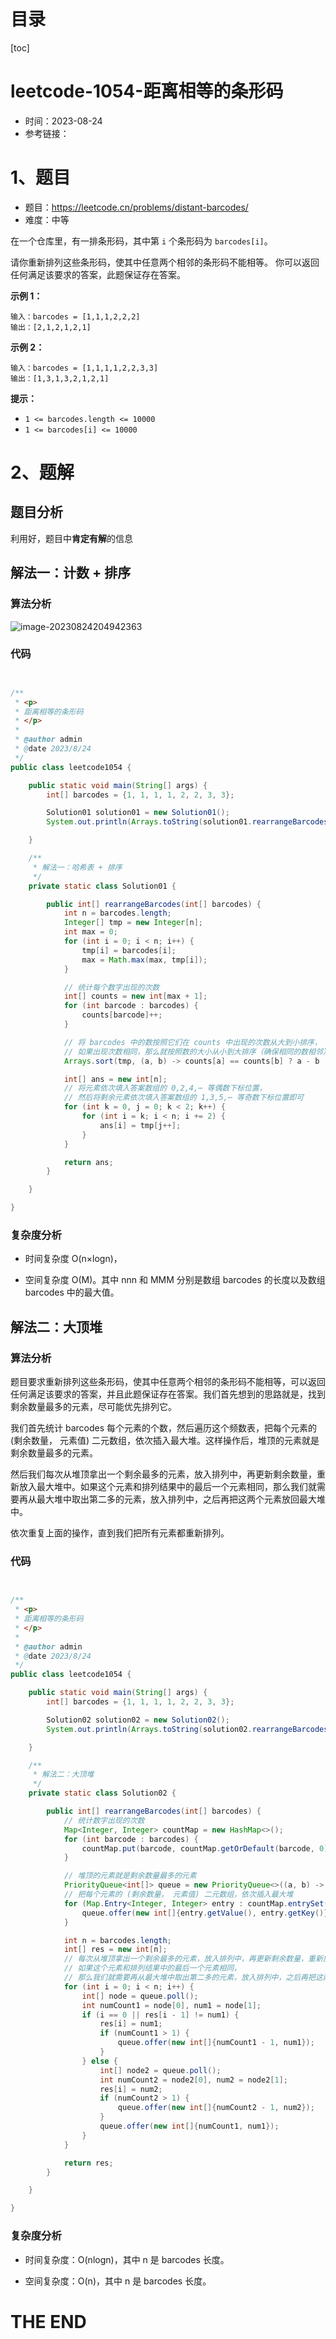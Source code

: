 # 目录

[toc]

# leetcode-1054-距离相等的条形码

- 时间：2023-08-24
- 参考链接：



# 1、题目

- 题目：https://leetcode.cn/problems/distant-barcodes/
- 难度：中等

在一个仓库里，有一排条形码，其中第 `i` 个条形码为 `barcodes[i]`。

请你重新排列这些条形码，使其中任意两个相邻的条形码不能相等。 你可以返回任何满足该要求的答案，此题保证存在答案。

 

**示例 1：**

```
输入：barcodes = [1,1,1,2,2,2]
输出：[2,1,2,1,2,1]
```

**示例 2：**

```
输入：barcodes = [1,1,1,1,2,2,3,3]
输出：[1,3,1,3,2,1,2,1]
```

 

**提示：**

+ `1 <= barcodes.length <= 10000`
+ `1 <= barcodes[i] <= 10000`



# 2、题解

## 题目分析

利用好，题目中**肯定有解**的信息



## 解法一：计数 + 排序

### 算法分析

![image-20230824204942363](https://2021-joker.oss-cn-shanghai.aliyuncs.com/java-img/image-20230824204942363.png)



### 代码

```java


/**
 * <p>
 * 距离相等的条形码
 * </p>
 *
 * @author admin
 * @date 2023/8/24
 */
public class leetcode1054 {

    public static void main(String[] args) {
        int[] barcodes = {1, 1, 1, 1, 2, 2, 3, 3};

        Solution01 solution01 = new Solution01();
        System.out.println(Arrays.toString(solution01.rearrangeBarcodes(barcodes)));

    }

    /**
     * 解法一：哈希表 + 排序
     */
    private static class Solution01 {

        public int[] rearrangeBarcodes(int[] barcodes) {
            int n = barcodes.length;
            Integer[] tmp = new Integer[n];
            int max = 0;
            for (int i = 0; i < n; i++) {
                tmp[i] = barcodes[i];
                max = Math.max(max, tmp[i]);
            }

            // 统计每个数字出现的次数
            int[] counts = new int[max + 1];
            for (int barcode : barcodes) {
                counts[barcode]++;
            }

            // 将 barcodes 中的数按照它们在 counts 中出现的次数从大到小排序，
            // 如果出现次数相同，那么就按照数的大小从小到大排序（确保相同的数相邻）
            Arrays.sort(tmp, (a, b) -> counts[a] == counts[b] ? a - b : counts[b] - counts[a]);

            int[] ans = new int[n];
            // 将元素依次填入答案数组的 0,2,4,⋯ 等偶数下标位置，
            // 然后将剩余元素依次填入答案数组的 1,3,5,⋯ 等奇数下标位置即可
            for (int k = 0, j = 0; k < 2; k++) {
                for (int i = k; i < n; i += 2) {
                    ans[i] = tmp[j++];
                }
            }

            return ans;
        }

    }

}

```





### 复杂度分析

- 时间复杂度 O(n×log⁡n)，

- 空间复杂度 O(M)。其中 nnn 和 MMM 分别是数组 barcodes 的长度以及数组 barcodes 中的最大值。







## 解法二：大顶堆

### 算法分析

题目要求重新排列这些条形码，使其中任意两个相邻的条形码不能相等，可以返回任何满足该要求的答案，并且此题保证存在答案。我们首先想到的思路就是，找到剩余数量最多的元素，尽可能优先排列它。

我们首先统计 barcodes 每个元素的个数，然后遍历这个频数表，把每个元素的 (剩余数量， 元素值) 二元数组，依次插入最大堆。这样操作后，堆顶的元素就是剩余数量最多的元素。

然后我们每次从堆顶拿出一个剩余最多的元素，放入排列中，再更新剩余数量，重新放入最大堆中。如果这个元素和排列结果中的最后一个元素相同，那么我们就需要再从最大堆中取出第二多的元素，放入排列中，之后再把这两个元素放回最大堆中。

依次重复上面的操作，直到我们把所有元素都重新排列。





### 代码

```java


/**
 * <p>
 * 距离相等的条形码
 * </p>
 *
 * @author admin
 * @date 2023/8/24
 */
public class leetcode1054 {

    public static void main(String[] args) {
        int[] barcodes = {1, 1, 1, 1, 2, 2, 3, 3};

        Solution02 solution02 = new Solution02();
        System.out.println(Arrays.toString(solution02.rearrangeBarcodes(barcodes)));

    }

    /**
     * 解法二：大顶堆
     */
    private static class Solution02 {

        public int[] rearrangeBarcodes(int[] barcodes) {
            // 统计数字出现的次数
            Map<Integer, Integer> countMap = new HashMap<>();
            for (int barcode : barcodes) {
                countMap.put(barcode, countMap.getOrDefault(barcode, 0) + 1);
            }

            // 堆顶的元素就是剩余数量最多的元素
            PriorityQueue<int[]> queue = new PriorityQueue<>((a, b) -> b[0] - a[0]);
            // 把每个元素的 (剩余数量， 元素值) 二元数组，依次插入最大堆
            for (Map.Entry<Integer, Integer> entry : countMap.entrySet()) {
                queue.offer(new int[]{entry.getValue(), entry.getKey()});
            }

            int n = barcodes.length;
            int[] res = new int[n];
            // 每次从堆顶拿出一个剩余最多的元素，放入排列中，再更新剩余数量，重新放入最大堆中。
            // 如果这个元素和排列结果中的最后一个元素相同，
            // 那么我们就需要再从最大堆中取出第二多的元素，放入排列中，之后再把这两个元素放回最大堆中。
            for (int i = 0; i < n; i++) {
                int[] node = queue.poll();
                int numCount1 = node[0], num1 = node[1];
                if (i == 0 || res[i - 1] != num1) {
                    res[i] = num1;
                    if (numCount1 > 1) {
                        queue.offer(new int[]{numCount1 - 1, num1});
                    }
                } else {
                    int[] node2 = queue.poll();
                    int numCount2 = node2[0], num2 = node2[1];
                    res[i] = num2;
                    if (numCount2 > 1) {
                        queue.offer(new int[]{numCount2 - 1, num2});
                    }
                    queue.offer(new int[]{numCount1, num1});
                }
            }

            return res;
        }

    }

}

```





### 复杂度分析

- 时间复杂度：O(nlog⁡n)，其中 n 是 barcodes 长度。

- 空间复杂度：O(n)，其中 n 是 barcodes 长度。









# THE END